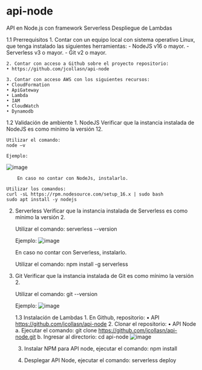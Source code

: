 # api-node
API en Node.js con framework Serverless 
Despliegue de Lambdas 

1.1 Prerrequisitos
	1. Contar con un equipo local con sistema operativo Linux, que tenga instalado las siguientes herramientas:
 		- NodeJS v16 o mayor.
		- Serverless v3 o mayor.
		- Git v2 o mayor.

    2. Contar con acceso a Github sobre el proyecto repositorio:
    • https://github.com/jcollasn/api-node

    3. Contar con acceso AWS con los siguientes recursos:
    • CloudFormation
    • ApiGateway
    • Lambda
    • IAM
    • CloudWatch
    • Dynamodb

1.2 Validación de ambiente
    1. NodeJS
	Verificar que la instancia instalada de NodeJS es como mínimo la versión 12.

    Utilizar el comando:
    node –v

    Ejemplo:
![image](https://github.com/jcollasn/api-node/assets/19940696/ffb04a3f-83bf-42b1-8bb9-b6cb08aeb993)



        En caso no contar con NodeJs, instalarlo.

    Utilizar los comandos:
    curl -sL https://rpm.nodesource.com/setup_16.x | sudo bash
    sudo apt install -y nodejs


2. Serverless
	Verificar que la instancia instalada de Serverless es como mínimo la versión 2.

    Utilizar el comando:
    serverless --version

    Ejemplo:
![image](https://github.com/jcollasn/api-node/assets/19940696/05b7dcff-f98a-496c-a92f-4a5711648cc7)



	En caso no contar con Serverless, instalarlo.

    Utilizar el comando:
    npm install -g serverless


3. Git
	Verificar que la instancia instalada de Git es como mínimo la versión 2.

    Utilizar el comando:
    git --version

    Ejemplo:
![image](https://github.com/jcollasn/api-node/assets/19940696/0884f8ff-35df-4327-bf9a-32322c33b71b)



    1.3 Instalación de Lambdas
        1. En Github, repositorio:
     		• API https://github.com/jcollasn/api-node
   	2. Clonar el repositorio:
        	• API Node
        	a. Ejecutar el comando:
                	git clone https://github.com/jcollasn/api-node.git
        	b. Ingresar al directorio:
                    	cd api-node
	![image](https://github.com/jcollasn/api-node/assets/19940696/740a6e0e-7d66-4c88-9a5e-d247aa17e6f3)

			


    3. Instalar NPM para API node, ejecutar el comando:
		npm install

    4. Desplegar API Node, ejecutar el comando:
		serverless deploy 
